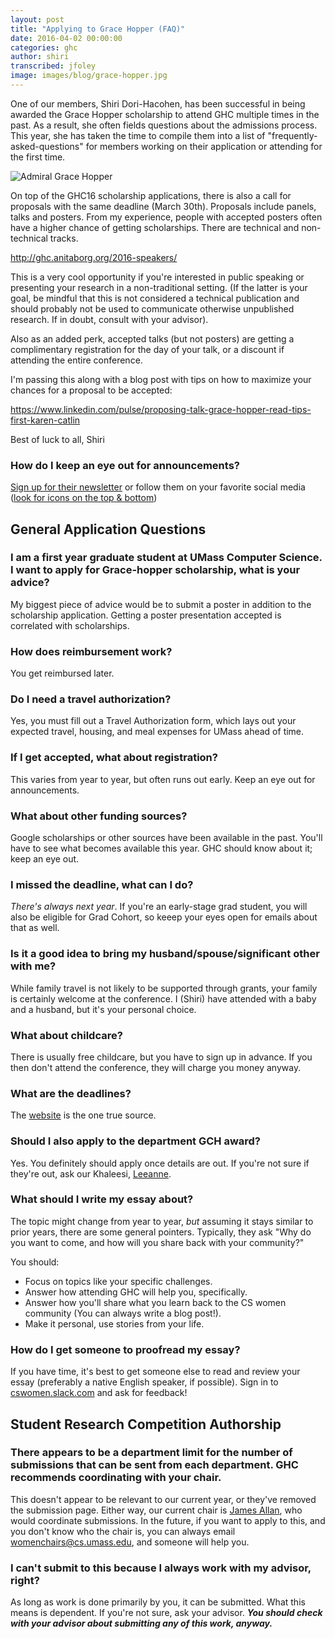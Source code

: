 ```yaml
---
layout: post
title: "Applying to Grace Hopper (FAQ)"
date: 2016-04-02 00:00:00
categories: ghc
author: shiri
transcribed: jfoley
image: images/blog/grace-hopper.jpg
---
```


One of our members, Shiri Dori-Hacohen, has been successful in being awarded the Grace Hopper scholarship to attend GHC multiple times in the past. As a result, she often fields questions about the admissions process. This year, she has taken the time to compile them into a list of "frequently-asked-questions" for members working on their application or attending for the first time.

<!--break-->

![Admiral Grace Hopper](/images/grace_hopper_navy.jpg)

<div class="document-quote" markdown="1">
On top of the GHC16 scholarship applications, there is also a call for proposals with the same deadline (March 30th). Proposals include panels, talks and posters. From my experience, people with accepted posters often have a higher chance of getting scholarships. There are technical and non-technical tracks.

http://ghc.anitaborg.org/2016-speakers/

This is a very cool opportunity if you're interested in public speaking or presenting your research in a non-traditional setting. (If the latter is your goal, be mindful that this is not considered a technical publication and should probably not be used to communicate otherwise unpublished research. If in doubt, consult with your advisor).

Also as an added perk, accepted talks (but not posters) are getting a complimentary registration for the day of your talk, or a discount if attending the entire conference.

I'm passing this along with a blog post with tips on how to maximize your chances for a proposal to be accepted:

https://www.linkedin.com/pulse/proposing-talk-grace-hopper-read-tips-first-karen-catlin

Best of luck to all,
Shiri
</div>


### How do I keep an eye out for announcements?

[Sign up for their newsletter](http://ghc.anitaborg.org/sign-up-for-our-newsletter/) or follow them on your favorite social media ([look for icons on the top & bottom](http://ghc.anitaborg.org/))

## General Application Questions

### I am a first year graduate student at UMass Computer Science. I want to apply for Grace-hopper scholarship, what is your advice?
My biggest piece of advice would be to submit a poster in addition to the scholarship application. Getting a poster presentation accepted is correlated with scholarships.

### How does reimbursement work?
You get reimbursed later.

### Do I need a travel authorization?
Yes, you must fill out a Travel Authorization form, which lays out your expected travel, housing, and meal expenses for UMass ahead of time.

### If I get accepted, what about registration?
This varies from year to year, but often runs out early. Keep an eye out for announcements.

### What about other funding sources?
Google scholarships or other sources have been available in the past. You'll have to see what becomes available this year. GHC should know about it; keep an eye out.

### I missed the deadline, what can I do?
*There's always next year*. If you're an early-stage grad student, you will also be eligible for Grad Cohort, so keeep your eyes open for emails about that as well.

### Is it a good idea to bring my husband/spouse/significant other with me?
While family travel is not likely to be supported through grants, your family is certainly welcome at the conference. I (Shiri) have attended with a baby and a husband, but it's your personal choice.

### What about childcare?
There is usually free childcare, but you have to sign up in advance. If you then don't attend the conference, they will charge you money anyway.

### What are the deadlines?
The [website](http://ghc.anitaborg.org/) is the one true source.

### Should I also apply to the department GCH award?
Yes. You definitely should apply once details are out. If you're not sure if they're out, ask our Khaleesi, [Leeanne](mailto:leclerc@cs.umass.edu).

### What should I write my essay about?
The topic might change from year to year, *but* assuming it stays similar to prior years, there are some general pointers. Typically, they ask "Why do you want to come, and how will you share back with your community?"

You should:
- Focus on topics like your specific challenges.
- Answer how attending GHC will help you, specifically.
- Answer how you'll share what you learn back to the CS women community (You can always write a blog post!).
- Make it personal, use stories from your life.

### How do I get someone to proofread my essay?

If you have time, it's best to get someone else to read and review your essay (preferably a native English speaker, if possible). Sign in to [cswomen.slack.com](https://cswomen.slack.com) and ask for feedback!


## Student Research Competition Authorship

### There appears to be a department limit for the number of submissions that can be sent from each department. GHC recommends coordinating with your chair.

This doesn't appear to be relevant to our current year, or they've removed the submission page. Either way, our current chair is [James Allan](mailto:allan@cs.umass.edu), who would coordinate submissions. In the future, if you want to apply to this, and you don't know who the chair is, you can always email [womenchairs@cs.umass.edu](mailto:womenchairs@cs.umass.edu), and someone will help you.

### I can't submit to this because I always work with my advisor, right?

As long as work is done primarily by you, it can be submitted. What this means is dependent. If you're not sure, ask your advisor. ***You should check with your advisor about submitting any of this work, anyway.***
